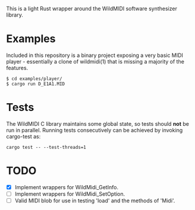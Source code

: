 This is a light Rust wrapper around the WildMIDI software synthesizer library.


# Examples

Included in this repository is a binary project exposing a very basic MIDI
player - essentially a clone of wildmidi(1) that is missing a majority of the
features.

```
$ cd examples/player/
$ cargo run D_E1A1.MID
```


# Tests

The WildMIDI C library maintains some global state, so tests should **not** be
run in parallel. Running tests consecutively can be achieved by invoking
cargo-test as:

```
cargo test -- --test-threads=1
```


# TODO

- [x] Implement wrappers for WildMidi_GetInfo.
- [ ] Implement wrappers for WildMidi_SetOption.
- [ ] Valid MIDI blob for use in testing 'load' and the methods of 'Midi'.

